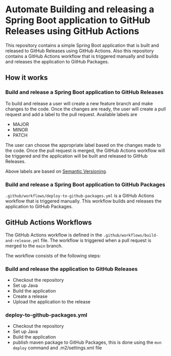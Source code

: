 # Automate Building and releasing a Spring Boot application to GitHub Releases using GitHub Actions

This repository contains a simple Spring Boot application that is built and released to GitHub Releases using GitHub Actions. Also this repository contains a GitHub Actions workflow that is triggered manually and builds and releases the application to GitHub Packages.

## How it works

### Build and release a Spring Boot application to GitHub Releases

To build and release a user will create a new feature branch and make changes to the code. Once the changes are ready, the user will create a pull request and add a label to the pull request. Available labels are 

- MAJOR
- MINOR
- PATCH

The user can choose the appropriate label based on the changes made to the code. Once the pull request is merged, the GitHub Actions workflow will be triggered and the application will be built and released to GitHub Releases.

Above labels are based on [Semantic Versioning](https://semver.org/).

### Build and release a Spring Boot application to GitHub Packages

`.github/workflows/deploy-to-github-packages.yml` is a GitHub Actions workflow that is triggered manually. This workflow builds and releases the application to GitHub Packages.

## GitHub Actions Workflows

The GitHub Actions workflow is defined in the `.github/workflows/build-and-release.yml` file. The workflow is triggered when a pull request is merged to the `main` branch.

The workflow consists of the following steps:

### Build and release the application to GitHub Releases

- Checkout the repository
- Set up Java
- Build the application
- Create a release
- Upload the application to the release

### deploy-to-github-packages.yml

- Checkout the repository
- Set up Java
- Build the application
- publish maven package to GitHub Packages, this is done using the `mvn deploy` command and .m2/settings.xml file